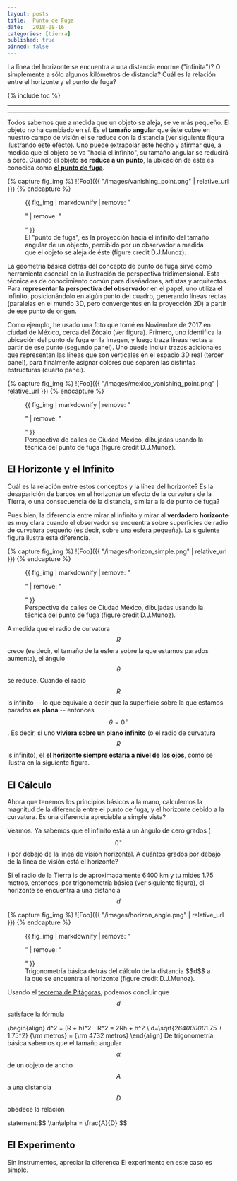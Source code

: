 ```yaml
---
layout: posts
title:  Punto de Fuga
date:   2018-08-16 
categories: [tierra] 
published: true
pinned: false
---
```


La línea del horizonte se encuentra a una distancia enorme ("infinita")? O simplemente a sólo algunos kilómetros de distancia? Cuál es la relación entre el horizonte y el punto de fuga?


{% include toc %}

<script type="text/javascript" async
  src="https://cdn.mathjax.org/mathjax/latest/MathJax.js?config=TeX-MML-AM_CHTML">
</script>


***
***


Todos sabemos que a medida que un objeto se aleja, se ve más pequeño. El objeto no ha cambiado en sí. Es el **tamaño angular** que éste cubre en nuestro campo de visión el se reduce con la distancia (ver siguiente figura ilustrando este efecto). Uno puede extrapolar este hecho y afirmar que, a medida que el objeto se va "hacia el infinito", su tamaño angular se reducirá a cero. Cuando el objeto **se reduce a un punto**, la ubicación de éste es conocida como [**el punto de fuga**](https://es.wikipedia.org/wiki/Punto_de_fuga).


{% capture fig_img %}
![Foo]({{ "/images/vanishing_point.png" | relative_url }})
{% endcapture %}

<figure>
  {{ fig_img | markdownify | remove: "<p>" | remove: "</p>" }}
  <figcaption> El "punto de fuga", es la proyección hacia el infinito del tamaño angular de un objecto, percibido por un observador a medida que el objeto se aleja de éste (figure credit D.J.Munoz). </figcaption>
</figure>


La geometría básica detrás del concepto de punto de fuga sirve como herramienta esencial en la ilustración de perspectiva tridimensional. Esta técnica es de conocimiento común para diseñadores, artistas y arquitectos. Para **representar la perspectiva del observador** en el papel, uno utiliza el infinito, posicionándolo en algún punto del cuadro, generando líneas rectas (paralelas en el mundo 3D, pero convergentes en la proyección 2D) a partir de ese punto de origen.

Como ejemplo, he usado una foto que tomé en Noviembre de 2017 en ciudad de México, cerca del Zócalo (ver figura). Primero, uno identifica la ubicación del punto de fuga en la imagen, y luego traza líneas rectas a partir de ese punto (segundo panel). Uno puede incluir trazos adicionales que representan las líneas que son verticales en el espacio 3D real (tercer panel), para finalmente asignar colores que separen las distintas estructuras (cuarto panel).

{% capture fig_img %}
![Foo]({{ "/images/mexico_vanishing_point.png" | relative_url }})
{% endcapture %}

<figure>
  {{ fig_img | markdownify | remove: "<p>" | remove: "</p>" }}
  <figcaption> Perspectiva de calles de Ciudad México, dibujadas usando la técnica del punto de fuga  (figure credit D.J.Munoz). </figcaption>
</figure>


El Horizonte y el Infinito
----------------

Cuál es la relación entre estos conceptos y la línea del horizonte?
Es la desaparición de barcos en el horizonte un efecto de la curvatura de la Tierra, o una consecuencia de la distancia, similar a la de punto de fuga?

Pues bien, la diferencia entre mirar al infinito y mirar al **verdadero horizonte** es muy clara cuando el observador se encuentra sobre superficies de radio de curvatura pequeño (es decir, sobre una esfera pequeña). La siguiente figura ilustra esta diferencia.
 

{% capture fig_img %}
![Foo]({{ "/images/horizon_simple.png" | relative_url }})
{% endcapture %}

<figure>
  {{ fig_img | markdownify | remove: "<p>" | remove: "</p>" }}
  <figcaption> Perspectiva de calles de Ciudad México, dibujadas usando la técnica del punto de fuga  (figure credit D.J.Munoz). </figcaption>
</figure>


A medida que el radio de curvatura $$R$$ crece (es decir, el tamaño de la esfera sobre la que estamos parados aumenta), el ángulo $$\theta$$ se reduce. Cuando el radio $$R$$ is infinito -- lo que equivale a decir que la superficie sobre la que estamos parados **es plana** -- entonces $$\theta=0^\circ$$. Es decir, si uno **viviera sobre un plano infinito** (o el radio de curvatura $$R$$ is infinito), el **el horizonte siempre estaría a nivel de los ojos**, como se ilustra en la siguiente figura.


El Cálculo
----------------

Ahora que tenemos los principios básicos a la mano, calculemos la magnitud de la diferencia entre el punto de fuga, y el horizonte debido a la curvatura. Es una diferencia apreciable a simple vista?

Veamos. Ya sabemos que el infinito está a un ángulo de cero grados ($$0^\circ$$) por debajo de la línea de visión horizontal. A cuántos grados por debajo de la línea de visión está el horizonte?

Si el radio de la Tierra is de aproximadamente 6400 km y tu mides 1.75 metros, entonces,
por trigonometría básica (ver siguiente figura), el horizonte se encuentra a 
una distancia $$d$$

{% capture fig_img %}
![Foo]({{ "/images/horizon_angle.png" | relative_url }})
{% endcapture %}

<figure>
  {{ fig_img | markdownify | remove: "<p>" | remove: "</p>" }}
  <figcaption> Trigonometría básica detrás del cálculo de la distancia $$d$$ a la que se encuentra el horizonte  (figure credit D.J.Munoz). </figcaption>
</figure>

Usando el [teorema de Pitágoras](https://es.wikipedia.org/wiki/Teorema_de_Pitágoras),
podemos concluir que $$d$$ satisface la fórmula 

\\begin{align}
d^2 = (R + h)^2 - R^2 = 2Rh + h^2 \\
d=\sqrt{2*6400000*1.75 + 1.75^2} {\rm metros} = {\rm 4732 metros}
\\end{align}
De trigonometría básica sabemos que el tamaño angular $$\alpha$$ de un objeto
de ancho $$A$$ a una distancia $$D$$ obedece la relación

statement:\$$ \tan\alpha = \frac{A}{D} $$





El Experimento
----------------

Sin instrumentos, apreciar la diferenca
El experimento en este caso es simple.


